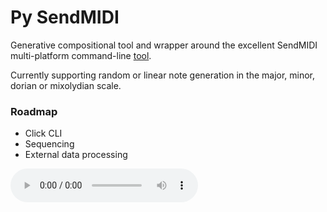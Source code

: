 # Py SendMIDI

Generative compositional tool and wrapper around the excellent SendMIDI
multi-platform command-line [tool](https://github.com/gbevin/SendMIDI).

Currently supporting random or linear note generation in the major, minor, dorian
or mixolydian scale.

### Roadmap
- Click CLI
- Sequencing
- External data processing

<audio src="assets/py-sendmidi.mp3" controls preload></audio>
